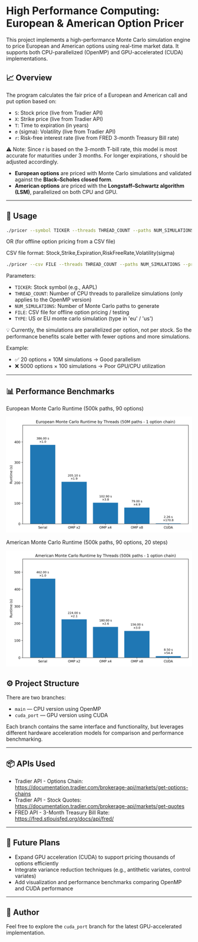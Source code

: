 # High Performance Computing: European & American Option Pricer

This project implements a high-performance Monte Carlo simulation engine to price European and American options using real-time market data. It supports both CPU-parallelized (OpenMP) and GPU-accelerated (CUDA) implementations.

## 📈 Overview

The program calculates the fair price of a European and American call and put option based on:
- `S`: Stock price (live from Tradier API)
- `X`: Strike price (live from Tradier API)
- `T`: Time to expiration (in years)
- `σ` (sigma): Volatility (live from Tradier API)
- `r`: Risk-free interest rate (live from FRED 3-month Treasury Bill rate)

⚠️ Note: Since r is based on the 3-month T-bill rate, this model is most accurate for maturities under 3 months. For longer expirations, r should be adjusted accordingly.

- **European options** are priced with Monte Carlo simulations and validated against the **Black–Scholes closed form**.
- **American options** are priced with the **Longstaff–Schwartz algorithm (LSM)**, parallelized on both CPU and GPU.

---

## 🧪 Usage

```bash
./pricer --symbol TICKER --threads THREAD_COUNT --paths NUM_SIMULATIONS --pricer TYPE
```

OR (for offline option pricing from a CSV file) 

CSV file format: Stock,Strike,Expiration,RiskFreeRate,Volatility(sigma)

```bash
./pricer --csv FILE --threads THREAD_COUNT --paths NUM_SIMULATIONS --pricer TYPE
```

Parameters:
- `TICKER`: Stock symbol (e.g., AAPL)
- `THREAD_COUNT`: Number of CPU threads to parallelize simulations (only applies to the OpenMP version)
- `NUM_SIMULATIONS`: Number of Monte Carlo paths to generate
- `FILE`: CSV file for offline option pricing / testing 
- `TYPE`: US or EU monte carlo simulation (type in 'eu' / 'us')

💡 Currently, the simulations are parallelized per option, not per stock. So the performance benefits scale better with fewer options and more simulations.

Example:
- ✅ 20 options × 10M simulations → Good parallelism
- ❌ 5000 options × 100 simulations → Poor GPU/CPU utilization

---

## 📊 Performance Benchmarks

European Monte Carlo Runtime (500k paths, 90 options)

![European MC Runtime](Plots/runtime_european.png)

American Monte Carlo Runtime (500k paths, 90 options, 20 steps)

![American MC Runtime](Plots/runtime_american.png)

## ⚙️ Project Structure

There are two branches:
- `main` — CPU version using OpenMP
- `cuda_port` — GPU version using CUDA

Each branch contains the same interface and functionality, but leverages different hardware acceleration models for comparison and performance benchmarking.

---

## 📦 APIs Used

- Tradier API - Options Chain: https://documentation.tradier.com/brokerage-api/markets/get-options-chains
- Tradier API - Stock Quotes: https://documentation.tradier.com/brokerage-api/markets/get-quotes
- FRED API - 3-Month Treasury Bill Rate: https://fred.stlouisfed.org/docs/api/fred/

---

## 🚀 Future Plans

- Expand GPU acceleration (CUDA) to support pricing thousands of options efficiently
- Integrate variance reduction techniques (e.g., antithetic variates, control variates)
- Add visualization and performance benchmarks comparing OpenMP and CUDA performance

---

## 📎 Author

Feel free to explore the `cuda_port` branch for the latest GPU-accelerated implementation.